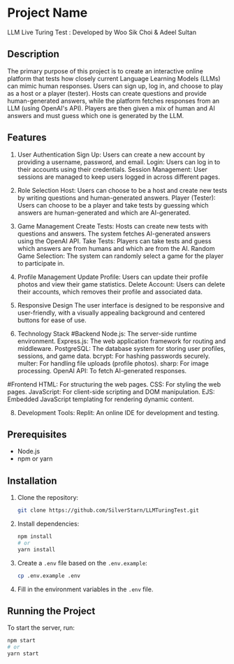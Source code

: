 
# Project Name
LLM Live Turing Test : Developed by Woo Sik Choi & Adeel Sultan

## Description

The primary purpose of this project is to create an interactive online platform that tests how closely current Language Learning Models (LLMs) can mimic human responses. 
Users can sign up, log in, and choose to play as a host or a player (tester). Hosts can create questions and provide human-generated answers, while the platform fetches responses from an LLM (using OpenAI's API). 
Players are then given a mix of human and AI answers and must guess which one is generated by the LLM.

## Features
1. User Authentication
  Sign Up: Users can create a new account by providing a username, password, and email.
  Login: Users can log in to their accounts using their credentials.
  Session Management: User sessions are managed to keep users logged in across different pages.

2. Role Selection
  Host: Users can choose to be a host and create new tests by writing questions and human-generated answers.
  Player (Tester): Users can choose to be a player and take tests by guessing which answers are human-generated and which are AI-generated.

3. Game Management
  Create Tests: Hosts can create new tests with questions and answers. The system fetches AI-generated answers using the OpenAI API.
  Take Tests: Players can take tests and guess which answers are from humans and which are from the AI.
  Random Game Selection: The system can randomly select a game for the player to participate in.

4. Profile Management
  Update Profile: Users can update their profile photos and view their game statistics.
  Delete Account: Users can delete their accounts, which removes their profile and associated data.

5. Responsive Design
  The user interface is designed to be responsive and user-friendly, with a visually appealing background and centered buttons for ease of use.

6. Technology Stack
  #Backend
  Node.js: The server-side runtime environment.
  Express.js: The web application framework for routing and middleware.
  PostgreSQL: The database system for storing user profiles, sessions, and game data.
  bcrypt: For hashing passwords securely.
  multer: For handling file uploads (profile photos).
  sharp: For image processing.
  OpenAI API: To fetch AI-generated responses.

  #Frontend
  HTML: For structuring the web pages.
  CSS: For styling the web pages.
  JavaScript: For client-side scripting and DOM manipulation.
  EJS: Embedded JavaScript templating for rendering dynamic content.
  
8. Development Tools:
  Replit: An online IDE for development and testing.


## Prerequisites

- Node.js
- npm or yarn

## Installation

1. Clone the repository:
    ```bash
    git clone https://github.com/SilverStarn/LLMTuringTest.git
    ```

2. Install dependencies:
    ```bash
    npm install
    # or
    yarn install
    ```

3. Create a `.env` file based on the `.env.example`:
    ```bash
    cp .env.example .env
    ```

4. Fill in the environment variables in the `.env` file.

## Running the Project

To start the server, run:
```bash
npm start
# or
yarn start
